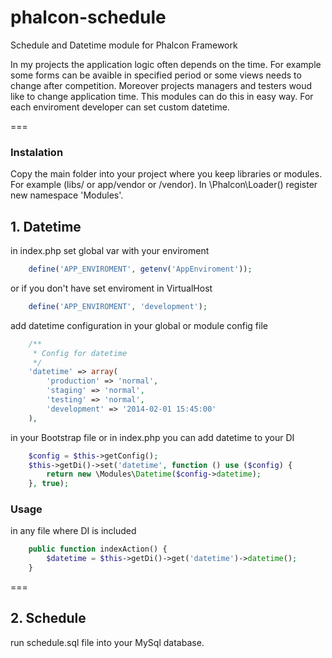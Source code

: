 phalcon-schedule
================

Schedule and Datetime module for Phalcon Framework

In my projects the application logic often depends on the time. For example some
forms can be avaible in specified period or some views needs to change after competition.
Moreover projects managers and testers woud like to change application time.
This modules can do this in easy way. For each enviroment developer can
set custom datetime.

===
### Instalation

Copy the main folder into your project where you keep libraries or modules.
For example (libs/ or app/vendor or /vendor). In \Phalcon\Loader() register
new namespace 'Modules'.


## 1. Datetime

in index.php set global var with your enviroment

```php
    define('APP_ENVIROMENT', getenv('AppEnviroment'));
```

or if you don't have set enviroment in VirtualHost

```php
    define('APP_ENVIROMENT', 'development');
```

add datetime configuration in your global or module config file

```php
    /**
     * Config for datetime
     */
    'datetime' => array(
        'production' => 'normal',
        'staging' => 'normal',
        'testing' => 'normal',
        'development' => '2014-02-01 15:45:00'
    ),
```

in your Bootstrap file or in index.php you can add datetime to your DI

```php
    $config = $this->getConfig();
    $this->getDi()->set('datetime', function () use ($config) {
        return new \Modules\Datetime($config->datetime);
    }, true);
```

### Usage

in any file where DI is included

```php
    public function indexAction() {        
        $datetime = $this->getDi()->get('datetime')->datetime();
    }
```

===
## 2. Schedule

run schedule.sql file into your MySql database.

